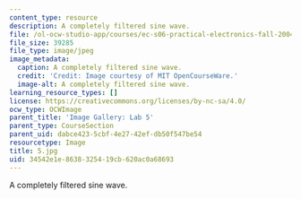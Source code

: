 ```yaml
---
content_type: resource
description: A completely filtered sine wave.
file: /ol-ocw-studio-app/courses/ec-s06-practical-electronics-fall-2004/34542e1e8638325419cb620ac0a68693_5.jpg
file_size: 39285
file_type: image/jpeg
image_metadata:
  caption: A completely filtered sine wave.
  credit: 'Credit: Image courtesy of MIT OpenCourseWare.'
  image-alt: A completely filtered sine wave.
learning_resource_types: []
license: https://creativecommons.org/licenses/by-nc-sa/4.0/
ocw_type: OCWImage
parent_title: 'Image Gallery: Lab 5'
parent_type: CourseSection
parent_uid: dabce423-5cbf-4e27-42ef-db50f547be54
resourcetype: Image
title: 5.jpg
uid: 34542e1e-8638-3254-19cb-620ac0a68693
---
```

A completely filtered sine wave.